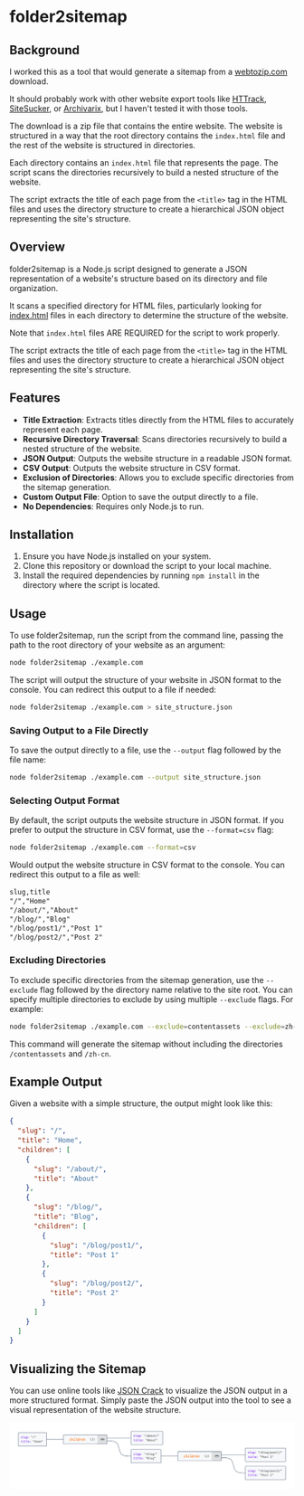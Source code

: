 # folder2sitemap

## Background
I worked this as a tool that would generate a sitemap from a [webtozip.com](https://webtozip.com) download. 

It should probably work with other website export tools like [HTTrack](https://www.httrack.com/), [SiteSucker](https://ricks-apps.com/osx/sitesucker/index.html), or [Archivarix](https://archivarix.com/), but I haven't tested it with those tools.

The download is a zip file that contains the entire website. The website is structured in a way that the root directory contains the `index.html` file and the rest of the website is structured in directories. 

Each directory contains an `index.html` file that represents the page. The script scans the directories recursively to build a nested structure of the website. 

The script extracts the title of each page from the `<title>` tag in the HTML files and uses the directory structure to create a hierarchical JSON object representing the site's structure.

## Overview
folder2sitemap is a Node.js script designed to generate a JSON representation of a website's structure based on its directory and file organization. 

It scans a specified directory for HTML files, particularly looking for [index.html](example.com/index.html#1%2C1-1%2C1) files in each directory to determine the structure of the website. 

Note that `index.html` files ARE REQUIRED for the script to work properly.

The script extracts the title of each page from the `<title>` tag in the HTML files and uses the directory structure to create a hierarchical JSON object representing the site's structure.

## Features
- **Title Extraction**: Extracts titles directly from the HTML files to accurately represent each page.
- **Recursive Directory Traversal**: Scans directories recursively to build a nested structure of the website.
- **JSON Output**: Outputs the website structure in a readable JSON format.
- **CSV Output**: Outputs the website structure in CSV format.
- **Exclusion of Directories**: Allows you to exclude specific directories from the sitemap generation.
- **Custom Output File**: Option to save the output directly to a file.
- **No Dependencies**: Requires only Node.js to run.

## Installation
1. Ensure you have Node.js installed on your system.
2. Clone this repository or download the script to your local machine.
3. Install the required dependencies by running `npm install` in the directory where the script is located.

## Usage
To use folder2sitemap, run the script from the command line, passing the path to the root directory of your website as an argument:

```bash
node folder2sitemap ./example.com
```

The script will output the structure of your website in JSON format to the console. You can redirect this output to a file if needed:

```bash
node folder2sitemap ./example.com > site_structure.json
```

### Saving Output to a File Directly
To save the output directly to a file, use the `--output` flag followed by the file name:

```bash
node folder2sitemap ./example.com --output site_structure.json
```
### Selecting Output Format
By default, the script outputs the website structure in JSON format. If you prefer to output the structure in CSV format, use the `--format=csv` flag:

```bash
node folder2sitemap ./example.com --format=csv
```

Would output the website structure in CSV format to the console. You can redirect this output to a file as well:

```csv
slug,title
"/","Home"
"/about/","About"
"/blog/","Blog"
"/blog/post1/","Post 1"
"/blog/post2/","Post 2"
```

### Excluding Directories

To exclude specific directories from the sitemap generation, use the `--exclude` flag followed by the directory name relative to the site root. You can specify multiple directories to exclude by using multiple `--exclude` flags. For example:

```bash
node folder2sitemap ./example.com --exclude=contentassets --exclude=zh-cn
```

This command will generate the sitemap without including the directories `/contentassets` and `/zh-cn`.

## Example Output
Given a website with a simple structure, the output might look like this:

```json
{
  "slug": "/",
  "title": "Home",
  "children": [
    {
      "slug": "/about/",
      "title": "About"
    },
    {
      "slug": "/blog/",
      "title": "Blog",
      "children": [
        {
          "slug": "/blog/post1/",
          "title": "Post 1"
        },
        {
          "slug": "/blog/post2/",
          "title": "Post 2"
        }
      ]
    }
  ]
}
```

## Visualizing the Sitemap
You can use online tools like [JSON Crack](https://jsoncrack.com/) to visualize the JSON output in a more structured format. Simply paste the JSON output into the tool to see a visual representation of the website structure.

![alt text](visual.png)
